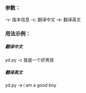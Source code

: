 ### 参数：

-v: 版本信息
-c: 翻译中文
-e: 翻译英文


### 用法示例：

##### 翻译中文

yd.py -c 我是一个好男孩

##### 翻译英文

yd.py -e i am a good boy